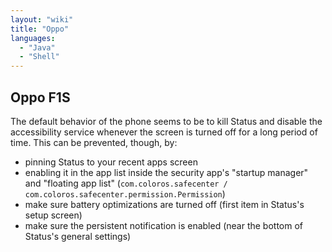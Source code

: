 ```yaml
---
layout: "wiki"
title: "Oppo"
languages: 
  - "Java"
  - "Shell"
---
```


## Oppo F1S

The default behavior of the phone seems to be to kill Status and disable the accessibility service whenever the screen is turned off for a long period of time. This can be prevented, though, by:

- pinning Status to your recent apps screen
- enabling it in the app list inside the security app's "startup manager" and "floating app list" (`com.coloros.safecenter / com.coloros.safecenter.permission.Permission`)
- make sure battery optimizations are turned off (first item in Status's setup screen)
- make sure the persistent notification is enabled (near the bottom of Status's general settings)